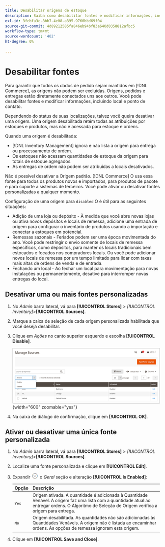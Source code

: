 ```yaml
---
title: Desabilitar origens de estoque
description: Saiba como desabilitar fontes e modificar informações, incluindo localização e ponto de contato.
exl-id: 3fcbfa3c-8bb7-4e08-a395-9760bbd69f04
source-git-commit: 4d89212585fa846eb94bf83a640d0358812afbc5
workflow-type: tm+mt
source-wordcount: '402'
ht-degree: 0%

---
```


# Desabilitar fontes

Para garantir que todos os dados de pedido sejam mantidos em [!DNL Commerce], as origens não podem ser excluídas. Origens, pedidos e entregas estão diretamente conectados uns aos outros. Você pode desabilitar fontes e modificar informações, incluindo local e ponto de contato.

Dependendo do status de suas localizações, talvez você queira desativar uma origem. Uma origem desabilitada retém todas as atribuições por estoques e produtos, mas não é acessada para estoque e ordens.

Quando uma origem é desabilitada:

- [!DNL Inventory Management] ignora e não lista a origem para entrega ou processamento de ordem.
- Os estoques não acessam quantidades de estoque da origem para totais de estoque agregados.
- As entregas de ordem não podem ser atribuídas a locais desativados.

Não é possível desativar a Origem padrão. [!DNL Commerce] O usa essa fonte para todos os produtos novos e importados, para produtos de pacote e para suporte a sistemas de terceiros. Você pode ativar ou desativar fontes personalizadas a qualquer momento.

Configuração de uma origem para `disabled` O é útil para as seguintes situações:

- Adição de uma loja ou depósito - À medida que você abre novas lojas ou ativa novos depósitos e locais de remessa, adicione uma entrada de origem para configurar o inventário de produtos usando a importação e conectar a estoques em potencial.
- Remessas sazonais - Feriados podem ser uma época movimentada do ano. Você pode restringir o envio somente de locais de remessa específicos, como depósitos, para manter os locais tradicionais bem estocados e focados nos compradores locais. Ou você pode adicionar novos locais de remessa por um tempo limitado para lidar com taxas mais altas de ordens de venda e de entrada.
- Fechando um local - Ao fechar um local para movimentação para novas instalações ou permanentemente, desative para interromper novas entregas do local.

## Desativar uma ou mais fontes personalizadas

1. No _Admin_ barra lateral, vá para **[!UICONTROL Stores]** > _[!UICONTROL Inventory]_>**[!UICONTROL Sources]**.

1. Marque a caixa de seleção de cada origem personalizada habilitada que você deseja desabilitar.

1. Clique em _Ações_ no canto superior esquerdo e escolha **[!UICONTROL Disable]**.

   ![[!DNL Inventory Management] fontes - menu Ações](assets/inventory-source-disable.png){width="600" zoomable="yes"}

1. Na caixa de diálogo de confirmação, clique em **[!UICONTROL OK]**.

## Ativar ou desativar uma única fonte personalizada

1. No _Admin_ barra lateral, vá para **[!UICONTROL Stores]** > _[!UICONTROL Inventory]_>**[!UICONTROL Sources]**.

1. Localize uma fonte personalizada e clique em **[!UICONTROL Edit]**.

1. Expandir ![Seletor de expansão](../assets/icon-display-expand.png) o _Geral_ seção e alteração **[!UICONTROL Is Enabled]**:

   | Opção | Descrição |
   | ----- | ----- |
   | `Yes` | Origem ativada. A quantidade é adicionada à Quantidade Venável. A origem faz uma lista com a quantidade atual ao entregar ordens. O Algoritmo de Seleção de Origem verifica a origem para entrega. |
   | `No` | Origem desabilitada. As quantidades não são adicionadas às Quantidades Venáveis. A origem não é listada ao encaminhar ordens. As opções de remessa ignoram esta origem. |

1. Clique em **[!UICONTROL Save and Close]**.
